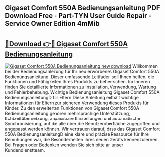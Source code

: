 ## Gigaset Comfort 550A Bedienungsanleitung PDF Download Free - Part-TYN User Guide Repair - Service Owner Edition 4mMib

# <h2><a href="http://df5q2qi.blite.top/?on=Gigaset+Comfort+550A+Bedienungsanleitung">🔗Download 👉🔴 Gigaset Comfort 550A Bedienungsanleitung</a></h2>

[![Gigaset Comfort 550A Bedienungsanleitung new download](https://i.imgur.com/lujVjoI.png)](http://df5q2qi.blite.top/?on=Gigaset+Comfort+550A+Bedienungsanleitung)
Willkommen bei der Bedienungsanleitung für Ihr neu erworbenes Gigaset Comfort 550A Bedienungsanleitung. Dieser umfassende Leitfaden soll Ihnen helfen, die Funktionen und Fähigkeiten Ihres Produkts zu beherrschen. Im Inneren finden Sie detaillierte Informationen zu Installation, Verwendung, Wartung und Fehlerbehebung. Wichtige Bedienungsanleitung Gigaset Comfort 550A BedienungsanleitungD für Eltern Diese Anleitung enthält wichtige Informationen für Eltern zur sicheren Verwendung dieses Produkts für Kinder. Zu den erweiterten Funktionen von Gigaset Comfort 550A Bedienungsanleitung gehören mehrsprachige Unterstützung, Echtzeitübersetzung, anpassbare Einstellungen und automatische Synchronisierung, auf die alle über die Benutzeroberfläche zugegriffen und angepasst werden können. Wir vertrauen darauf, dass das Gigaset Comfort 550A BedienungsanleitungD eine klare und präzise Ressource für Ihre Bemühungen war, die Besonderheiten Ihres neuen Geräts kennenzulernen. Bei Fragen oder Bedenken wenden Sie sich bitte an unser Kundendienstteam.
